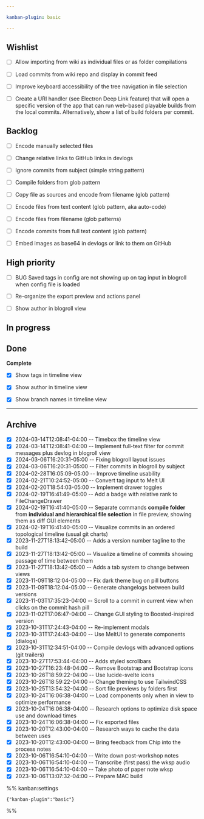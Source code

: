 ```yaml
---

kanban-plugin: basic

---
```


## Wishlist

- [ ] Allow importing from wiki as individual files or as folder compilations
- [ ] Load commits from wiki repo and display in commit feed
- [ ] Improve keyboard accessibility of the tree navigation in file selection
- [ ] Create a URI handler (see Electron Deep Link feature) that will open a specific version of the app that can run web-based playable builds from the local commits. Alternatively, show a list of build folders per commit.


## Backlog

- [ ] Encode manually selected files
- [ ] Change relative links to GitHub links in devlogs
- [ ] Ignore commits from subject (simple string pattern)
- [ ] Compile folders from glob pattern
- [ ] Copy file as sources and encode from filename (glob pattern)
- [ ] Encode files from text content (glob pattern, aka auto-code)
- [ ] Encode files from filename (glob patterns)
- [ ] Encode commits from full text content (glob pattern)
- [ ] Embed images as base64 in devlogs or link to them on GitHub


## High priority

- [ ] BUG Saved tags in config are not showing up on tag input in blogroll when config file is loaded
- [ ] Re-organize the export preview and actions panel
- [ ] Show author in blogroll view


## In progress



## Done

**Complete**
- [x] Show tags in timeline view
- [x] Show author in timeline view
- [x] Show branch names in timeline view


***

## Archive

- [x] 2024-03-14T12:08:41-04:00 -- Timebox the timeline view
- [x] 2024-03-14T12:08:41-04:00 -- Implement full-text filter for commit messages plus devlog in blogroll view
- [x] 2024-03-06T16:20:31-05:00 -- Fixing blogroll layout issues
- [x] 2024-03-06T16:20:31-05:00 -- Filter commits in blogroll by subject
- [x] 2024-02-28T16:05:09-05:00 -- Improve timeline usability
- [x] 2024-02-21T10:24:52-05:00 -- Convert tag input to Melt UI
- [x] 2024-02-20T18:54:03-05:00 -- Implement drawer toggles
- [x] 2024-02-19T16:41:49-05:00 -- Add a badge with relative rank to FileChangeDrawer
- [x] 2024-02-19T16:41:40-05:00 -- Separate commands **compile folder** from **individual and hierarchical file selection** in file preview, showing them as diff GUI elements
- [x] 2024-02-19T16:41:40-05:00 -- Visualize commits in an ordered topological timeline (usual git charts)
- [x] 2023-11-27T18:13:42-05:00 -- Adds a version number tagline to the build
- [x] 2023-11-27T18:13:42-05:00 -- Visualize a timeline of commits showing passage of time between them
- [x] 2023-11-27T18:13:42-05:00 -- Adds a tab system to change between views
- [x] 2023-11-09T18:12:04-05:00 -- Fix dark theme bug on pill buttons
- [x] 2023-11-09T18:12:04-05:00 -- Generate changelogs between build versions
- [x] 2023-11-03T17:35:23-04:00 -- Scroll to a commit in current view when clicks on the commit hash pill
- [x] 2023-11-02T17:06:47-04:00 -- Change GUI styling to Boosted-inspired version
- [x] 2023-10-31T17:24:43-04:00 -- Re-implement modals
- [x] 2023-10-31T17:24:43-04:00 -- Use MeltUI to generate components (dialogs)
- [x] 2023-10-31T12:34:51-04:00 -- Compile devlogs with advanced options (git trailers)
- [x] 2023-10-27T17:53:44-04:00 -- Adds styled scrollbars
- [x] 2023-10-27T16:23:48-04:00 -- Remove Bootstrap and Bootstrap icons
- [x] 2023-10-26T18:59:22-04:00 -- Use lucide-svelte icons
- [x] 2023-10-26T18:59:22-04:00 -- Change theming to use TailwindCSS
- [x] 2023-10-25T13:54:32-04:00 -- Sort file previews by folders first
- [x] 2023-10-24T16:06:38-04:00 -- Load components only when in view to optimize performance
- [x] 2023-10-24T16:06:38-04:00 -- Research options to optimize disk space use and download times
- [x] 2023-10-24T16:06:38-04:00 -- Fix exported files
- [x] 2023-10-20T12:43:00-04:00 -- Research ways to cache the data between uses
- [x] 2023-10-20T12:43:00-04:00 -- Bring feedback from Chip into the process notes
- [x] 2023-10-06T16:54:10-04:00 -- Write down post-workshop notes
- [x] 2023-10-06T16:54:10-04:00 -- Transcribe (first pass) the wksp audio
- [x] 2023-10-06T16:54:10-04:00 -- Take photo of paper note wksp
- [x] 2023-10-06T13:07:32-04:00 -- Prepare MAC build

%% kanban:settings
```
{"kanban-plugin":"basic"}
```
%%